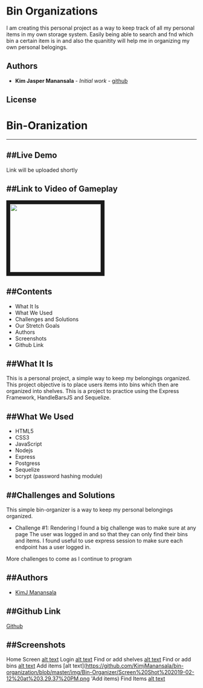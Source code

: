 # Bin Organizations

I am creating this personal project as a way to keep track of all my personal items in my own storage system.
Easily being able to search and fnd which bin a certain item is in and also the quanitity will help me in organizing my own 
personal belogings.





<!-- ## Built With -->




## Authors

* **Kim Jasper Manansala** - *Initial work* - [github](https://github.com/KimjManansala)



## License



# Bin-Oranization
---

##Live Demo
---
<!-- [Space Balls](http://paigeniedringhaus.com/spaceBalls/) -->
Link will be uploaded shortly

##Link to Video of Gameplay
---
<!-- <a href="https://www.youtube.com/watch?v=_gJCeyrkUkM" target="_blank"><img src="http://img.youtube.com/vi/_gJCeyrkUkM/0.jpg" width="240" height="180" border="10" /></a> -->

<a href='https://www.youtube.com/watch?v=X77VcPAnnFQ' target='_blank'> <img src='https://i.ytimg.com/vi/X77VcPAnnFQ/hqdefault.jpg?sqp=-oaymwEZCPYBEIoBSFXyq4qpAwsIARUAAIhCGAFwAQ==&rs=AOn4CLCwUOu_3jisviQiICgEnKO7PJC_kQ' width="240" height="180" border="10" /></a>

##Contents
--- 
 * What It Is
  * What We Used
  * Challenges and Solutions
  * Our Stretch Goals
  * Authors
  * Screenshots
  * Github Link

##What It Is
---
This is a personal project, a simple way to keep my belongings organized. This project objective is to place users items into bins which then are organized into shelves. This is a project to practice using the Express Framework, HandleBarsJS and Sequelize.

##What We Used
---
  * HTML5
  * CSS3
  * JavaScript
  * Nodejs
  * Express
  * Postgress
  * Sequelize
  * bcrypt (password hashing module)

##Challenges and Solutions
---
This simple bin-organizer is a way to keep my personal belongings organized.

  * Challenge #1: Rendering
  I found a big challenge was to make sure at any page The user was logged in and so that they can only find their bins and items. I found useful to use express session to make sure each endpoint has a user logged in.

  More challenges to come as I continue to program



##Authors
---
  * [KimJ Manansala](https://github.com/KimjManansala)

##Github Link
---
[Github](https://github.com/KimjManansala/bin-organization)

##Screenshots
---

Home Screen
[alt text](https://github.com/KimjManansala/bin-organization/blob/master/img/Bin-Organizer/Screen%20Shot%202019-02-12%20at%203.27.42%20PM.png 'Dashboard')
Login
[alt text](https://github.com/KimjManansala/bin-organization/blob/master/img/Bin-Organizer/Screen%20Shot%202019-02-12%20at%203.27.53%20PM.png 'Login')
Find or add shelves
[alt text](https://github.com/KimjManansala/bin-organization/blob/master/img/Bin-Organizer/Screen%20Shot%202019-02-12%20at%203.28.02%20PM.png 'Find or add shelves')
Find or add bins
[alt text](https://github.com/KimjManansala/bin-organization/blob/master/img/Bin-Organizer/Screen%20Shot%202019-02-12%20at%203.29.28%20PM.png 'Find or add bins')
Add items
[alt text](https://github.com/KimjManansala/bin-organization/blob/master/img/Bin-Organizer/Screen%20Shot%202019-02-12%20at%203.29.37%20PM.png 'Add items)
Find Items
[alt text](https://github.com/KimjManansala/bin-organization/blob/master/img/Bin-Organizer/Screen%20Shot%202019-02-12%20at%203.30.44%20PM.png 'Find Items')
